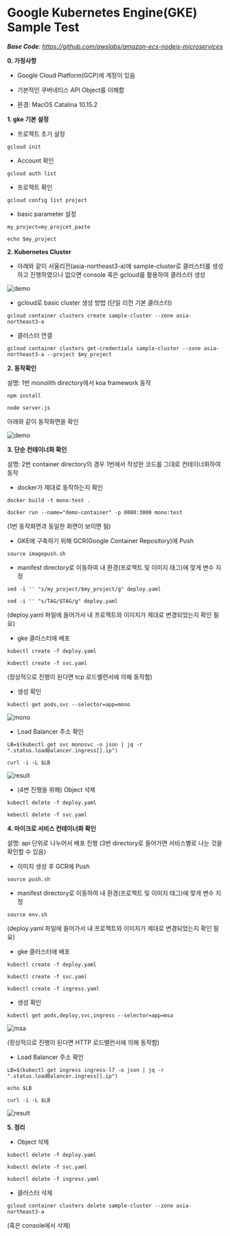 # Google Kubernetes Engine(GKE) Sample Test



***Base Code**: https://github.com/awslabs/amazon-ecs-nodejs-microservices*



**0. 가정사항**

* Google Cloud Platform(GCP)에 계정이 있음

* 기본적인 쿠버네티스 API Object를 이해함

* 환경: MacOS Catalina 10.15.2

  

**1. gke 기본 설정**

* 프로젝트 초기 설정

`gcloud init`

* Account 확인

`gcloud auth list`

* 프로젝트 확인

`gcloud config list project`

* basic parameter 설정

`my_project=my_projcet_paste`

`echo $my_project`

  

**2. Kubernetes Cluster**

* 아래와 같이 서울리전(asia-northeast3-a)에 sample-cluster로 클러스터를 생성하고 진행하였으나 없으면 console 혹은 gcloud를 활용하여 클러스터 생성

![demo](./images/gke-cluster.png)

* gcloud로 basic cluster 생성 방법 (단일 리전 기본 클러스터)

`gcloud container clusters create sample-cluster --zone asia-northeast3-a`

* 클러스터 연결

`gcloud container clusters get-credentials sample-cluster --zone asia-northeast3-a --project $my_project`

  

**2. 동작확인**

설명: 1번 monolith directory에서 koa framework 동작

`npm install`

`node server.js`

아래와 같이 동작화면을 확인

![demo](./images/demo.png)

  

**3. 단순 컨테이너화 확인**

설명: 2번 container directory의 경우 1번에서 작성한 코드를 그대로 컨테이너화하여 동작

* docker가 제대로 동작하는지 확인

`docker build -t mono:test .`

`docker run --name="demo-container" -p 8080:3000 mono:test`

(1번 동작화면과 동일한 화면이 보이면 됨)

* GKE에 구축하기 위해 GCR(Google Container Repository)에 Push

`source imagepush.sh`

* manifest directory로 이동하여 내 환경(프로젝트 및 이미지 태그)에 맞게 변수 지정

`sed -i '' "s/my_project/$my_project/g" deploy.yaml`

`sed -i '' "s/TAG/$TAG/g" deploy.yaml`

(deploy.yaml 파일에 들어가서 내 프로젝트와 이미지가 제대로 변경되었는지 확인 필요)

* gke 클러스터에 배포

`kubectl create -f deploy.yaml`

`kubectl create -f svc.yaml`

(정상적으로 진행이 된다면 tcp 로드밸런서에 의해 동작함)

* 생성 확인

`kubectl get pods,svc --selector=app=mono`

![mono](./images/mono-component.png)

* Load Balancer 주소 확인

`LB=$(kubectl get svc monosvc -o json | jq -r ".status.loadBalancer.ingress[].ip")`

`curl -i -L $LB`

![result](./images/mono-result.png)  

* (4번 진행을 위해) Object 삭제

`kubectl delete -f deploy.yaml`

`kebectl delete -f svc.yaml`

**4. 마이크로 서비스 컨테이너화 확인**

설명: api 단위로 나누어서 배포 진행 (3번 directory로 들어가면 서비스별로 나눈 것을 확인할 수 있음)

* 이미지 생성 후 GCR에 Push

`source push.sh`

* manifest directory로 이동하여 내 환경(프로젝트 및 이미지 태그)에 맞게 변수 지정

`source env.sh`

(deploy.yaml 파일에 들어가서 내 프로젝트와 이미지가 제대로 변경되었는지 확인 필요)

* gke 클러스터에 배포

`kubectl create -f deploy.yaml`

`kubectl create -f svc.yaml`

`kubectl create -f ingress.yaml` 

* 생성 확인

`kubectl get pods,deploy,svc,ingress --selector=app=msa`

![msa](./images/msa-component.png)

(정상적으로 진행이 된다면 HTTP 로드밸런서에 의해 동작함)

* Load Balancer 주소 확인

`LB=$(kubectl get ingress ingress-l7 -o json | jq -r ".status.loadBalancer.ingress[].ip")`

`echo $LB`

`curl -i -L $LB`

![result](./images/msa-result.png)



**5. 정리**

* Object 삭제

`kubectl delete -f deploy.yaml`

`kubectl delete -f svc.yaml`

`kubectl delete -f ingress.yaml`

* 클러스터 삭제

`gcloud container clusters delete sample-cluster --zone asia-northeast3-a`

(혹은 console에서 삭제)